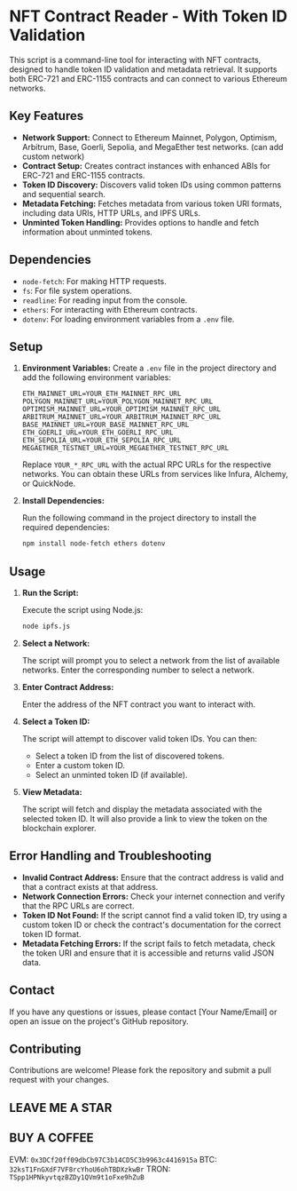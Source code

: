 # NFT Contract Reader - With Token ID Validation

This script is a command-line tool for interacting with NFT contracts, designed to handle token ID validation and metadata retrieval. It supports both ERC-721 and ERC-1155 contracts and can connect to various Ethereum networks.

## Key Features

*   **Network Support:** Connect to Ethereum Mainnet, Polygon, Optimism, Arbitrum, Base, Goerli, Sepolia, and MegaEther test networks. (can add custom network)
*   **Contract Setup:** Creates contract instances with enhanced ABIs for ERC-721 and ERC-1155 contracts.
*   **Token ID Discovery:** Discovers valid token IDs using common patterns and sequential search.
*   **Metadata Fetching:** Fetches metadata from various token URI formats, including data URIs, HTTP URLs, and IPFS URLs.
*   **Unminted Token Handling:** Provides options to handle and fetch information about unminted tokens.

## Dependencies

*   `node-fetch`: For making HTTP requests.
*   `fs`: For file system operations.
*   `readline`: For reading input from the console.
*   `ethers`: For interacting with Ethereum contracts.
*   `dotenv`: For loading environment variables from a `.env` file.

## Setup

1.  **Environment Variables:**
    Create a `.env` file in the project directory and add the following environment variables:

    ```
    ETH_MAINNET_URL=YOUR_ETH_MAINNET_RPC_URL
    POLYGON_MAINNET_URL=YOUR_POLYGON_MAINNET_RPC_URL
    OPTIMISM_MAINNET_URL=YOUR_OPTIMISM_MAINNET_RPC_URL
    ARBITRUM_MAINNET_URL=YOUR_ARBITRUM_MAINNET_RPC_URL
    BASE_MAINNET_URL=YOUR_BASE_MAINNET_RPC_URL
    ETH_GOERLI_URL=YOUR_ETH_GOERLI_RPC_URL
    ETH_SEPOLIA_URL=YOUR_ETH_SEPOLIA_RPC_URL
    MEGAETHER_TESTNET_URL=YOUR_MEGAETHER_TESTNET_RPC_URL
    ```

    Replace `YOUR_*_RPC_URL` with the actual RPC URLs for the respective networks. You can obtain these URLs from services like Infura, Alchemy, or QuickNode.

2.  **Install Dependencies:**

    Run the following command in the project directory to install the required dependencies:

    ```bash
    npm install node-fetch ethers dotenv
    ```

## Usage

1.  **Run the Script:**

    Execute the script using Node.js:

    ```bash
    node ipfs.js
    ```

2.  **Select a Network:**

    The script will prompt you to select a network from the list of available networks. Enter the corresponding number to select a network.

3.  **Enter Contract Address:**

    Enter the address of the NFT contract you want to interact with.

4.  **Select a Token ID:**

    The script will attempt to discover valid token IDs. You can then:

    *   Select a token ID from the list of discovered tokens.
    *   Enter a custom token ID.
    *   Select an unminted token ID (if available).

5.  **View Metadata:**

    The script will fetch and display the metadata associated with the selected token ID. It will also provide a link to view the token on the blockchain explorer.

## Error Handling and Troubleshooting

*   **Invalid Contract Address:** Ensure that the contract address is valid and that a contract exists at that address.
*   **Network Connection Errors:** Check your internet connection and verify that the RPC URLs are correct.
*   **Token ID Not Found:** If the script cannot find a valid token ID, try using a custom token ID or check the contract's documentation for the correct token ID format.
*   **Metadata Fetching Errors:** If the script fails to fetch metadata, check the token URI and ensure that it is accessible and returns valid JSON data.

## Contact

If you have any questions or issues, please contact [Your Name/Email] or open an issue on the project's GitHub repository.

## Contributing

Contributions are welcome! Please fork the repository and submit a pull request with your changes.


## LEAVE ME A STAR

## BUY A COFFEE
EVM: ```0x3DCf20ff09dbCb97C3b14CD5C3b9963c4416915a```
BTC: ```32ksT1FnGXdF7VF8rcYhoU6ohTBDXzkwBr```
TRON: ```TSpp1HPNkyvtqzBZDy1QVm9t1oFxe9hZuB```
